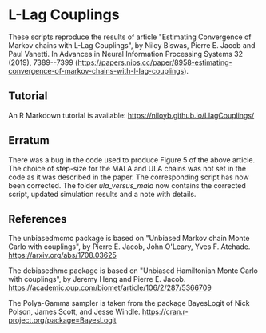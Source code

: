 L-Lag Couplings
===============

These scripts reproduce the results of article "Estimating Convergence of Markov chains with L-Lag Couplings", by Niloy Biswas, Pierre E. Jacob and Paul Vanetti. In Advances in Neural Information Processing Systems 32 (2019), 7389--7399 (https://papers.nips.cc/paper/8958-estimating-convergence-of-markov-chains-with-l-lag-couplings). 


## Tutorial
An R Markdown tutorial is available: https://niloyb.github.io/LlagCouplings/

## Erratum
There was a bug in the code used to produce Figure 5 of the above article. The choice of step-size for the MALA and ULA chains was not set in the code as it was described in the paper. The corresponding script has now been corrected. The folder *ula_versus_mala* now contains the corrected script, updated simulation results and a note with details.

## References
The unbiasedmcmc package is based on "Unbiased Markov chain Monte Carlo with couplings", by Pierre E. Jacob, John O'Leary, Yves F. Atchade. https://arxiv.org/abs/1708.03625

The debiasedhmc package is based on "Unbiased Hamiltonian Monte Carlo with couplings", by Jeremy Heng and Pierre E. Jacob. https://academic.oup.com/biomet/article/106/2/287/5366709

The Polya-Gamma sampler is taken from the package BayesLogit of Nick Polson, James Scott, and Jesse Windle. https://cran.r-project.org/package=BayesLogit

